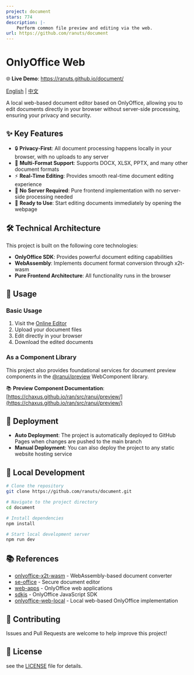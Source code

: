 ```yaml
---
project: document
stars: 774
description: |-
    Perform common file preview and editing via the web.
url: https://github.com/ranuts/document
---
```


# OnlyOffice Web

🌐 **Live Demo**: https://ranuts.github.io/document/

[English](readme.md) | [中文](readme.zh.md)

A local web-based document editor based on OnlyOffice, allowing you to edit documents directly in your browser without server-side processing, ensuring your privacy and security.

## ✨ Key Features

- 🔒 **Privacy-First**: All document processing happens locally in your browser, with no uploads to any server
- 📝 **Multi-Format Support**: Supports DOCX, XLSX, PPTX, and many other document formats
- ⚡ **Real-Time Editing**: Provides smooth real-time document editing experience
- 🚀 **No Server Required**: Pure frontend implementation with no server-side processing needed
- 🎯 **Ready to Use**: Start editing documents immediately by opening the webpage

## 🛠️ Technical Architecture

This project is built on the following core technologies:

- **OnlyOffice SDK**: Provides powerful document editing capabilities
- **WebAssembly**: Implements document format conversion through x2t-wasm
- **Pure Frontend Architecture**: All functionality runs in the browser

## 📖 Usage

### Basic Usage

1. Visit the [Online Editor](https://ranuts.github.io/document/)
2. Upload your document files
3. Edit directly in your browser
4. Download the edited documents

### As a Component Library

This project also provides foundational services for document preview components in the [@ranui/preview](https://www.npmjs.com/package/@ranui/preview) WebComponent library.

📚 **Preview Component Documentation**: [https://chaxus.github.io/ran/src/ranui/preview/](https://chaxus.github.io/ran/src/ranui/preview/)

## 🚀 Deployment

- **Auto Deployment**: The project is automatically deployed to GitHub Pages when changes are pushed to the main branch
- **Manual Deployment**: You can also deploy the project to any static website hosting service

## 🔧 Local Development

```bash
# Clone the repository
git clone https://github.com/ranuts/document.git

# Navigate to the project directory
cd document

# Install dependencies
npm install

# Start local development server
npm run dev
```

## 📚 References

- [onlyoffice-x2t-wasm](https://github.com/cryptpad/onlyoffice-x2t-wasm) - WebAssembly-based document converter
- [se-office](https://github.com/Qihoo360/se-office) - Secure document editor
- [web-apps](https://github.com/ONLYOFFICE/web-apps) - OnlyOffice web applications
- [sdkjs](https://github.com/ONLYOFFICE/sdkjs) - OnlyOffice JavaScript SDK
- [onlyoffice-web-local](https://github.com/sweetwisdom/onlyoffice-web-local) - Local web-based OnlyOffice implementation

## 🤝 Contributing

Issues and Pull Requests are welcome to help improve this project!

## 📄 License

see the [LICENSE](LICENSE) file for details.

